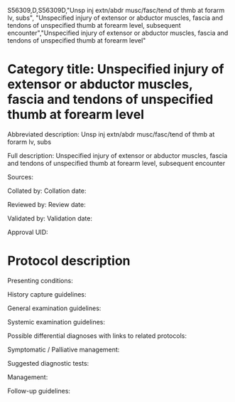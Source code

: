 S56309,D,S56309D,"Unsp inj extn/abdr musc/fasc/tend of thmb at forarm lv, subs", "Unspecified injury of extensor or abductor muscles, fascia and tendons of unspecified thumb at forearm level, subsequent encounter","Unspecified injury of extensor or abductor muscles, fascia and tendons of unspecified thumb at forearm level"
# Category title: Unspecified injury of extensor or abductor muscles, fascia and tendons of unspecified thumb at forearm level

Abbreviated description: Unsp inj extn/abdr musc/fasc/tend of thmb at forarm lv, subs

Full description: Unspecified injury of extensor or abductor muscles, fascia and tendons of unspecified thumb at forearm level, subsequent encounter

Sources:

Collated by:
Collation date:

Reviewed by:
Review date:

Validated by:
Validation date:

Approval UID:

# Protocol description

Presenting conditions:

History capture guidelines:

General examination guidelines:

Systemic examination guidelines:

Possible differential diagnoses with links to related protocols:

Symptomatic / Palliative management:

Suggested diagnostic tests:

Management:

Follow-up guidelines:
